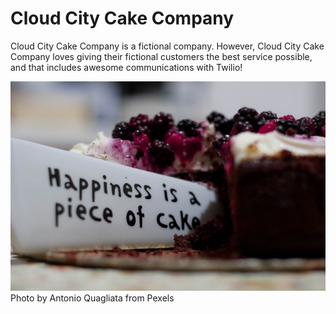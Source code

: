 # Cloud City Cake Company

Cloud City Cake Company is a fictional company.
However, Cloud City Cake Company loves giving their fictional customers the best service possible, and that includes awesome communications with Twilio!

![Happiness is a piece of cake](images/happiness-is-a-piece-of-cake-close-up-photography-227432.png)<br/>
Photo by Antonio Quagliata from Pexels

